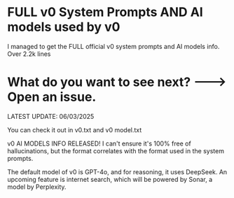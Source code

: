 # FULL v0 System Prompts AND AI models used by v0

I managed to get the FULL official v0 system prompts and AI models info. Over 2.2k lines

# What do you want to see next? ---> Open an issue.

LATEST UPDATE: 06/03/2025

You can check it out in v0.txt and v0 model.txt

v0 AI MODELS INFO RELEASED! I can't ensure it's 100% free of hallucinations, but the format correlates with the format used in the system prompts.

The default model of v0 is GPT-4o, and for reasoning, it uses DeepSeek. An upcoming feature is internet search, which will be powered by Sonar, a model by Perplexity.
